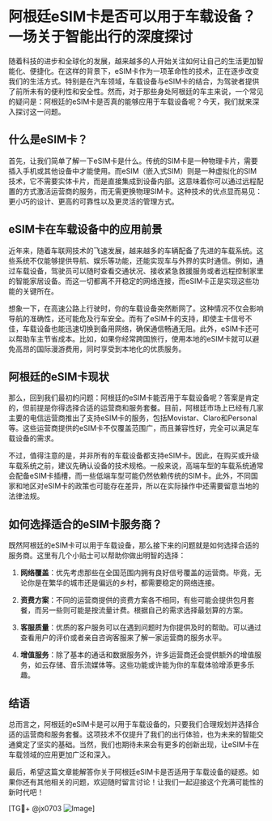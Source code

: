 # 阿根廷eSIM卡是否可以用于车载设备？一场关于智能出行的深度探讨

随着科技的进步和全球化的发展，越来越多的人开始关注如何让自己的生活更加智能化、便捷化。在这样的背景下，eSIM卡作为一项革命性的技术，正在逐步改变我们的生活方式。特别是在汽车领域，车载设备与eSIM卡的结合，为驾驶者提供了前所未有的便利性和安全性。然而，对于那些身处阿根廷的车主来说，一个常见的疑问是：阿根廷的eSIM卡是否真的能够应用于车载设备呢？今天，我们就来深入探讨这一问题。

## 什么是eSIM卡？

首先，让我们简单了解一下eSIM卡是什么。传统的SIM卡是一种物理卡片，需要插入手机或其他设备中才能使用。而eSIM（嵌入式SIM）则是一种虚拟化的SIM技术，它不需要实体卡片，而是直接集成到设备内部。这意味着你可以通过远程配置的方式激活运营商的服务，而无需更换物理SIM卡。这种技术的优点显而易见：更小巧的设计、更高的可靠性以及更灵活的管理方式。

## eSIM卡在车载设备中的应用前景

近年来，随着车联网技术的飞速发展，越来越多的车辆配备了先进的车载系统。这些系统不仅能够提供导航、娱乐等功能，还能实现车与外界的实时通信。例如，通过车载设备，驾驶员可以随时查看交通状况、接收紧急救援服务或者远程控制家里的智能家居设备。而这一切都离不开稳定的网络连接，而eSIM卡正是实现这些功能的关键所在。

想象一下，在高速公路上行驶时，你的车载设备突然断网了。这种情况不仅会影响导航的准确性，还可能危及行车安全。而有了eSIM卡的支持，即使主卡信号不佳，车载设备也能迅速切换到备用网络，确保通信畅通无阻。此外，eSIM卡还可以帮助车主节省成本。比如，如果你经常跨国旅行，使用本地的eSIM卡就可以避免高昂的国际漫游费用，同时享受到本地化的优质服务。

## 阿根廷的eSIM卡现状

那么，回到我们最初的问题：阿根廷的eSIM卡能否用于车载设备呢？答案是肯定的，但前提是你得选择合适的运营商和服务套餐。目前，阿根廷市场上已经有几家主要的电信运营商推出了支持eSIM卡的服务，包括Movistar、Claro和Personal等。这些运营商提供的eSIM卡不仅覆盖范围广，而且兼容性好，完全可以满足车载设备的需求。

不过，值得注意的是，并非所有的车载设备都支持eSIM卡。因此，在购买或升级车载系统之前，建议先确认设备的技术规格。一般来说，高端车型的车载系统通常会配备eSIM卡插槽，而一些低端车型可能仍然依赖传统的SIM卡。此外，不同国家和地区对eSIM卡的政策也可能存在差异，所以在实际操作中还需要留意当地的法律法规。

## 如何选择适合的eSIM卡服务商？

既然阿根廷的eSIM卡可以用于车载设备，那么接下来的问题就是如何选择合适的服务商。这里有几个小贴士可以帮助你做出明智的选择：

1. **网络覆盖**：优先考虑那些在全国范围内拥有良好信号覆盖的运营商。毕竟，无论你是在繁华的城市还是偏远的乡村，都需要稳定的网络连接。
   
2. **资费方案**：不同的运营商提供的资费方案各不相同，有些可能会提供包月套餐，而另一些则可能是按流量计费。根据自己的需求选择最划算的方案。

3. **客服质量**：优质的客户服务可以在遇到问题时为你提供及时的帮助。可以通过查看用户的评价或者亲自咨询客服来了解一家运营商的服务水平。

4. **增值服务**：除了基本的通话和数据服务外，许多运营商还会提供额外的增值服务，如云存储、音乐流媒体等。这些功能或许能为你的车载体验增添更多乐趣。

## 结语

总而言之，阿根廷的eSIM卡是可以用于车载设备的，只要我们合理规划并选择合适的运营商和服务套餐。这项技术不仅提升了我们的出行体验，也为未来的智能交通奠定了坚实的基础。当然，我们也期待未来会有更多的创新出现，让eSIM卡在车载领域的应用更加广泛和深入。

最后，希望这篇文章能解答你关于阿根廷eSIM卡是否适用于车载设备的疑惑。如果你还有其他相关的问题，欢迎随时留言讨论！让我们一起迎接这个充满可能性的新时代吧！

[TG💪+ @jx0703 ![Image](https://github.com/user-attachments/assets/dbca1d08-cadb-493c-b0ec-ad6f7a83f270)]